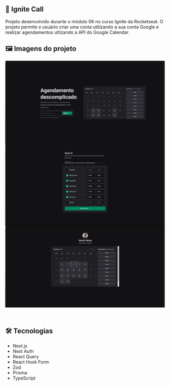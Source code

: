 ## 📆 Ignite Call

Projeto desenvolvido durante o módulo 06 no curso Ignite da Rocketseat. O projeto permite o usuário criar uma conta utilizando a sua conta Google e realizar agendamentos utlizando a API do Google Calendar.

## 🖼️ Imagens do projeto
<img src=".github/Home.png" align="center" />
<img src=".github/Step4.png" align="center" />
<img src=".github/Calendar.png" align="center" />

&nbsp;

## 🛠️ Tecnologias

* Next.js
* Next Auth
* React Query
* React Hook Form
* Zod
* Prisma
* TypeScript

